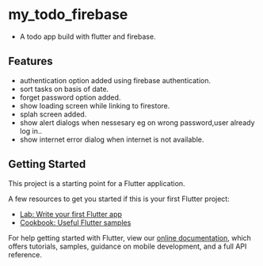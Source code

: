 # my_todo_firebase

 - A todo app build with flutter and firebase.
## Features
 - authentication option added using firebase authentication.
 - sort tasks on basis of date.
 - forget password option added.
 - show loading screen while linking to firestore.
 - splah screen added.
 - show alert dialogs when nessesary eg on wrong password,user already log in..
 - show internet error dialog when internet is not available.
## Getting Started

This project is a starting point for a Flutter application.

A few resources to get you started if this is your first Flutter project:

- [Lab: Write your first Flutter app](https://flutter.dev/docs/get-started/codelab)
- [Cookbook: Useful Flutter samples](https://flutter.dev/docs/cookbook)

For help getting started with Flutter, view our
[online documentation](https://flutter.dev/docs), which offers tutorials,
samples, guidance on mobile development, and a full API reference.
